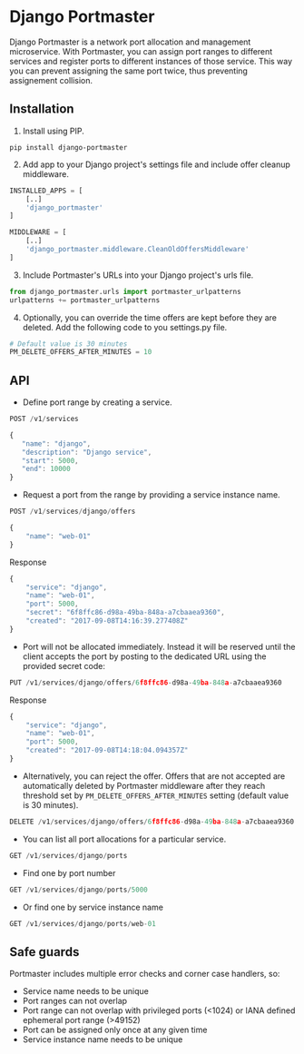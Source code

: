 # Django Portmaster

Django Portmaster is a network port allocation and management microservice. With Portmaster, you can assign port ranges to different services and register ports to different instances of those service. This way you can prevent assigning the same port twice, thus preventing assignement collision.

## Installation

1. Install using PIP.

```
pip install django-portmaster
```

2. Add app to your Django project's settings file and include offer cleanup middleware.

```python
INSTALLED_APPS = [
    [..]
    'django_portmaster'
]

MIDDLEWARE = [
    [..]
    'django_portmaster.middleware.CleanOldOffersMiddleware'
]
```

3. Include Portmaster's URLs into your Django project's urls file.

```python
from django_portmaster.urls import portmaster_urlpatterns
urlpatterns += portmaster_urlpatterns
```

4. Optionally, you can override the time offers are kept before they are deleted. Add the following code to you settings.py file.

```python
# Default value is 30 minutes
PM_DELETE_OFFERS_AFTER_MINUTES = 10
```

## API

* Define port range by creating a service.

```javascript
POST /v1/services

{
   "name": "django",
   "description": "Django service",
   "start": 5000,
   "end": 10000
}
```

* Request a port from the range by providing a service instance name.

```javascript
POST /v1/services/django/offers

{
	"name": "web-01"
}
```

Response

```javascript
{
    "service": "django",
    "name": "web-01",
    "port": 5000,
    "secret": "6f8ffc86-d98a-49ba-848a-a7cbaaea9360",
    "created": "2017-09-08T14:16:39.277408Z"
}
```


* Port will not be allocated immediately. Instead it will be reserved until the client accepts the port by posting to the dedicated URL using the provided secret code:

```javascript
PUT /v1/services/django/offers/6f8ffc86-d98a-49ba-848a-a7cbaaea9360
```

Response

```javascript
{
    "service": "django",
    "name": "web-01",
    "port": 5000,
    "created": "2017-09-08T14:18:04.094357Z"
}
```

* Alternatively, you can reject the offer. Offers that are not accepted are automatically deleted by Portmaster middleware after they reach threshold set by `PM_DELETE_OFFERS_AFTER_MINUTES` setting (default value is 30 minutes).

```javascript
DELETE /v1/services/django/offers/6f8ffc86-d98a-49ba-848a-a7cbaaea9360
```

* You can list all port allocations for a particular service.

```javascript
GET /v1/services/django/ports
```

* Find one by port number

```javascript
GET /v1/services/django/ports/5000
```

* Or find one by service instance name

```javascript
GET /v1/services/django/ports/web-01
```

## Safe guards

Portmaster includes multiple error checks and corner case handlers, so:

* Service name needs to be unique
* Port ranges can not overlap
* Port range can not overlap with privileged ports (<1024) or IANA defined ephemeral port range (>49152)
* Port can be assigned only once at any given time
* Service instance name needs to be unique
